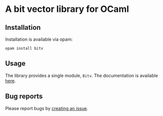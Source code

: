 # A bit vector library for OCaml

## Installation

Installation is available via opam:

```
opam install bitv
```

## Usage

The library provides a single module, `Bitv`.  The documentation is
available [here](https://backtracking.github.io/bitv).

## Bug reports

Please report bugs by
[creating an issue](https://github.com/backtracking/bitv/issues/new).

